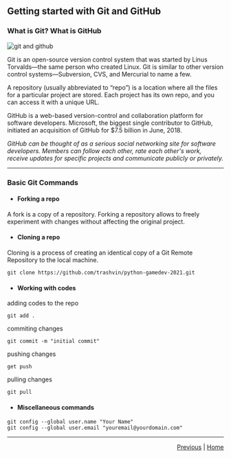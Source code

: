 ## Getting started with Git and GitHub

### What is Git? What is GitHub

![git and github](https://i.imgur.com/G3ow8WV.jpg)

Git is an open-source version control system that was started by Linus Torvalds—the same person who created Linux. Git is similar to other version control systems—Subversion, CVS, and Mercurial to name a few.

A repository (usually abbreviated to “repo”) is a location where all the files for a particular project are stored. Each project has its own repo, and you can access it with a unique URL.

GitHub is a web-based version-control and collaboration platform for software developers. Microsoft, the biggest single contributor to GitHub, initiated an acquisition of GitHub for $7.5 billion in June, 2018.

_GitHub can be thought of as a serious social networking site for software developers. Members can follow each other, rate each other's work, receive updates for specific projects and communicate publicly or privately._

<hr/>

### Basic Git Commands

- #### Forking a repo

A fork is a copy of a repository. Forking a repository allows to freely experiment with changes without affecting the original project.

- #### Cloning a repo

Cloning is a process of creating an identical copy of a Git Remote Repository to the local machine.

```
git clone https://github.com/trashvin/python-gamedev-2021.git
```

- ####  Working with codes

adding codes to the repo

```
git add .
```

commiting changes

```
git commit -m "initial commit"
```

pushing changes

```
get push
```

pulling changes

```
git pull
```
- #### Miscellaneous commands
```
git config --global user.name "Your Name"
git config --global user.email "youremail@yourdomain.com"
```
<hr/>
<div style="text-align: right"> 
<a href='/learning-basic-python-and-flask/guide_02_debugging_python_vscode'>Previous</a> | <a href = 'https://trashvin.github.io/learning-basic-python-and-flask/'>Home</a>
</div>
